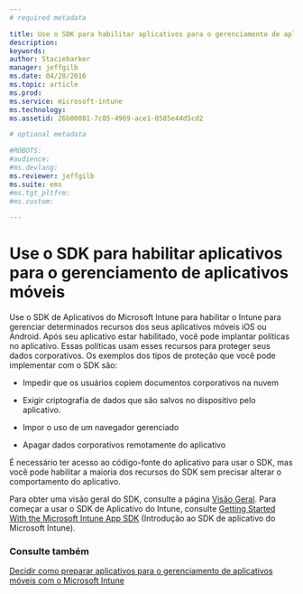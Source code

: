 ```yaml
---
# required metadata

title: Use o SDK para habilitar aplicativos para o gerenciamento de aplicativo móvel | Microsoft Intune
description:
keywords:
author: Staciebarker
manager: jeffgilb
ms.date: 04/28/2016
ms.topic: article
ms.prod:
ms.service: microsoft-intune
ms.technology:
ms.assetid: 26b00081-7c05-4969-ace1-0585e44d5cd2

# optional metadata

#ROBOTS:
#audience:
#ms.devlang:
ms.reviewer: jeffgilb
ms.suite: ems
#ms.tgt_pltfrm:
#ms.custom:

---
```


# Use o SDK para habilitar aplicativos para o gerenciamento de aplicativos móveis
Use o SDK de Aplicativos do Microsoft Intune para habilitar o Intune para gerenciar determinados recursos dos seus aplicativos móveis iOS ou Android. Após seu aplicativo estar habilitado, você pode implantar políticas no aplicativo. Essas políticas usam esses recursos para proteger seus dados corporativos. Os exemplos dos tipos de proteção que você pode implementar com o SDK são:

-   Impedir que os usuários copiem documentos corporativos na nuvem

-   Exigir criptografia de dados que são salvos no dispositivo pelo aplicativo.

-   Impor o uso de um navegador gerenciado

-   Apagar dados corporativos remotamente do aplicativo

É necessário ter acesso ao código-fonte do aplicativo para usar o SDK, mas você pode habilitar a maioria dos recursos do SDK sem precisar alterar o comportamento do aplicativo.

Para obter uma visão geral do SDK, consulte a página [Visão Geral](/intune/develop/intune-app-sdk). Para começar a usar o SDK de Aplicativo do Intune, consulte [Getting Started With the Microsoft Intune App SDK](/intune/develop/intune-app-sdk-get-started) (Introdução ao SDK de aplicativo do Microsoft Intune).

### Consulte também
[Decidir como preparar aplicativos para o gerenciamento de aplicativos móveis com o Microsoft Intune](decide-how-to-prepare-apps-for-mobile-application-management-with-microsoft-intune.md)



<!--HONumber=May16_HO2-->


